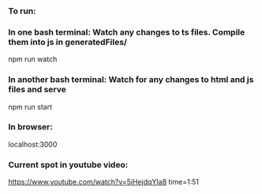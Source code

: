 ### To run:

### In one bash terminal: Watch any changes to ts files. Compile them into js in generatedFiles/

npm run watch

### In another bash terminal: Watch for any changes to html and js files and serve

npm run start

### In browser:

localhost:3000

### Current spot in youtube video:

https://www.youtube.com/watch?v=5iHejdqYIa8
time=1:51
